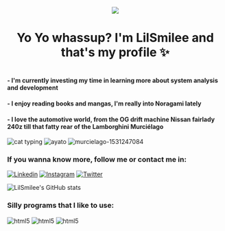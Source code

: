 <p align="center">
  <img src="https://user-images.githubusercontent.com/127854901/226989650-d5718ad8-f736-437a-b54f-6facda6d8e94.gif"/>
</p>

<h1 align="center"> Yo Yo whassup? I'm LilSmilee and that's my profile ✨<h1>

#### - I'm currently investing my time in learning more about system analysis and development 
#### - I enjoy reading books and mangas, I'm really into Noragami lately 
#### - I love the automotive world, from the OG drift machine Nissan fairlady 240z till that fatty rear of the Lamborghini Murciélago
![cat typing](https://user-images.githubusercontent.com/127854901/226991546-cf664894-6549-4e49-a6ee-bb53fdc28dce.gif)
![ayato](https://user-images.githubusercontent.com/127854901/226992967-9768597d-39bb-4974-84a0-731cc9700975.gif)
![murcielago-1531247084](https://user-images.githubusercontent.com/127854901/226995252-ad03aa0c-5ed0-48bf-83a0-7b03f07aec7f.gif)

### If you wanna know more, follow me or contact me in:

[![Linkedin](https://img.shields.io/badge/LinkedIn-0077B5?style=for-the-badge&logo=linkedin&logoColor=white)](https://www.linkedin.com/in/matheus-silveira-1451b4212/)
[![Instagram](https://img.shields.io/badge/Instagram-E4405F?style=for-the-badge&logo=instagram&logoColor=white)](https://www.instagram.com/lilsmilee.png/)
[![Twitter](https://img.shields.io/badge/Twitter-1DA1F2?style=for-the-badge&logo=twitter&logoColor=white)](https://twitter.com/smilee_lil)

![LilSmilee's GitHub stats](https://github-readme-stats.vercel.app/api?username=LilSmilee&show_icons=true&theme=dracula)

### Silly programs that I like to use:

<div style="display: inline_block><br/>
<img align="center" alt="html5" src="https://img.shields.io/badge/Python-14354C?style=for-the-badge&logo=python&logoColor=white"/>
<img align="center" alt="html5" src="https://img.shields.io/badge/PyCharm-000000.svg?&style=for-the-badge&logo=PyCharm&logoColor=white"/>
<img align="center" alt="html5" src="https://img.shields.io/badge/GIT-E44C30?style=for-the-badge&logo=git&logoColor=white"/>
<img align="center" alt="html5" src="https://img.shields.io/badge/Python-14354C?style=for-the-badge&logo=python&logoColor=white"/>
</div>
